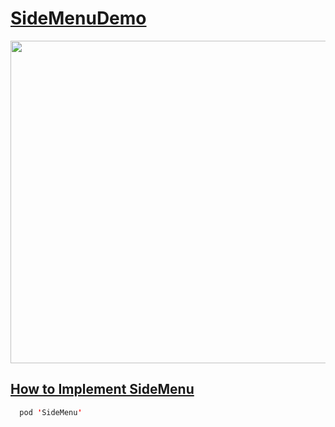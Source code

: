 # [SideMenuDemo](https://www.youtube.com/watch?v=e8OtfA3YvSM)

<img width="516" src="https://github.com/YamamotoDesu/SideMenuDemo/blob/main/Gif/simpleSideMenu.gif">

## [How to Implement SideMenu](https://github.com/jonkykong/SideMenu)
```swift
  pod 'SideMenu'
```
